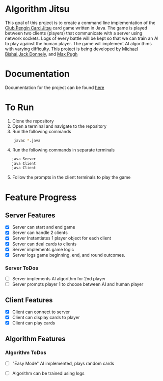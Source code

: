 # Algorithm Jitsu
This goal of this project is to create a command line implementation of the [Club Pengin Card Jitsu](https://clubpenguin.fandom.com/wiki/Card-Jitsu) card game written in Java. The game is played between two clients (players) that communicate with a server using network sockets. Logs of every battle will be kept so that we can train an AI to play against the human player. The game will implement AI algorithms with varying difficulty. This project is being developed by [Michael Bishai](https://github.com/cdnmonitor),[Jack Donnely](https://github.com/LeonTheMouse), and [Max Pugh](https://github.com/mpughcs)

# Documentation
Documentation for the project can be found [here](https://loud-battery-5c3.notion.site/Card-Jitsu-Automata-394c48ba19ce45ea9993e6cc75747b9c)

# To Run
1. Clone the repository
2. Open a terminal and navigate to the repository
3. Run the following commands
```bash
    javac *.java
 ```
 4. Run the following commands in separate terminals
 ```bash
    java Server
    java Client
    java Client
```
5. Follow the prompts in the client terminals to play the game
<!-- to do list -->




# Feature Progress

## Server Features
- [x] Server can start and end game
- [x] Server can handle 2 clients
- [x] Server Instantiates 1 player object for each client
- [x] Server can deal cards to clients
- [x] Server implements game logic
- [x] Server logs game beginning, end, and round outcomes. 
### Server ToDos 
- [ ] Server implements AI algorithm for 2nd player
- [ ] Server prompts player 1 to choose between AI and human player

## Client Features
- [x] Client can connect to server
- [x] Client can display cards to player
- [x] Client can play cards

## Algorithm Features
### Algorithm ToDos
- [ ] "Easy Mode" AI implemented, plays random cards
- [ ] Algorithm can be trained using logs



